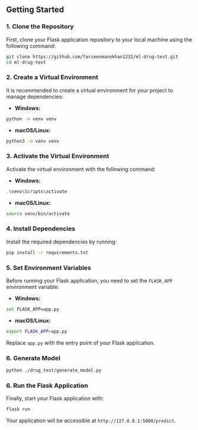 ## Getting Started



### 1. Clone the Repository

First, clone your Flask application repository to your local machine using the following command:

```bash
git clone https://github.com/farseenmanekhan1232/ml-drug-test.git
cd ml-drug-test
```

### 2. Create a Virtual Environment

It is recommended to create a virtual environment for your project to manage dependencies:

- **Windows:**

```bash
python -m venv venv
```

- **macOS/Linux:**

```bash
python3 -m venv venv
```

### 3. Activate the Virtual Environment

Activate the virtual environment with the following command:

- **Windows:**

```bash
.\venv\Scripts\activate
```

- **macOS/Linux:**

```bash
source venv/bin/activate
```

### 4. Install Dependencies

Install the required dependencies by running:

```bash
pip install -r requirements.txt
```

### 5. Set Environment Variables

Before running your Flask application, you need to set the `FLASK_APP` environment variable:

- **Windows:**

```bash
set FLASK_APP=app.py
```

- **macOS/Linux:**

```bash
export FLASK_APP=app.py
```

Replace `app.py` with the entry point of your Flask application.


### 6. Generate Model

```bash
python ./drug_test/generate_model.py
```

### 6. Run the Flask Application

Finally, start your Flask application with:

```bash
flask run
```

Your application will be accessible at `http://127.0.0.1:5000/predict`.
